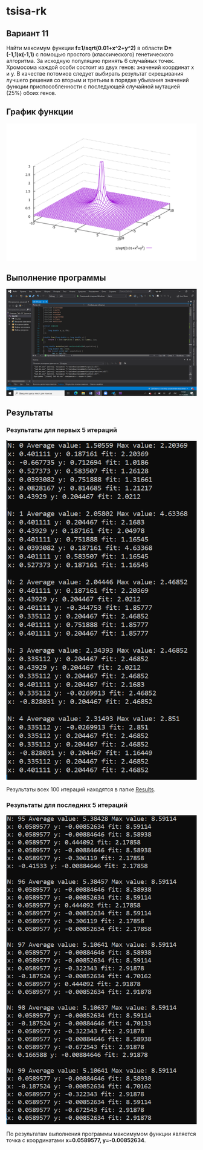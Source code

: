 # tsisa-rk
## Вариант 11
Найти максимум функции **f=1/sqrt(0.01+x^2+y^2)** в области **D=(-1,1)x(-1,1)** с помощью простого (классического) генетического алгоритма.
За исходную популяцию принять 6 случайных точек. Хромосома каждой особи состоит из двух генов: значений координат x и y. В качестве потомков следует выбирать результат скрещивания лучшего решения со вторым и третьим в порядке убывания значений функции приспособленности с последующей случайной мутацией (25%) обоих генов. 
## График функции
![alt text](https://github.com/CamilaMusina/tsisa-rk/blob/main/%D0%93%D1%80%D0%B0%D1%84%D0%B8%D0%BA.PNG)
## Выполнение программы
![alt text](https://github.com/CamilaMusina/tsisa-rk/blob/main/lab-04.PNG)
## Результаты
### Результаты для первых 5 итераций
![alt text](https://github.com/CamilaMusina/tsisa-rk/blob/main/Results/1.PNG)

Результаты всех 100 итераций находятся в папке [Results](https://github.com/CamilaMusina/tsisa-rk/tree/main/Results).
### Результаты для последних 5 итераций
![alt text](https://github.com/CamilaMusina/tsisa-rk/blob/main/Results/20.PNG)

По результатам выполнения программы максимумом функции является точка с координатами **x=0.0589577, y=-0.00852634**.
